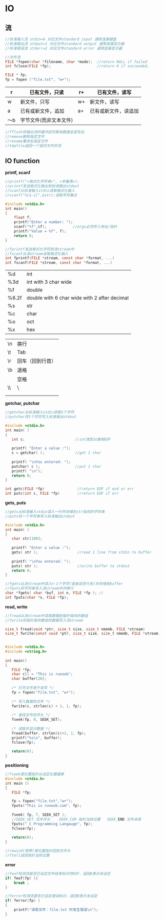 # IO

## 流

```c
//标准输入流 stdin=0 对应文件standard input 通常连接键盘
//标准输出流 stdout=1 对应文件standard output 通常连接显示器
//标准错误流 stderr=2 对应文件standard error 通常连接显示器

//文件流
FILE *fopen(char *filename, char *mode);  //return NULL if failed
int fclose(FILE *fp);                     //return 0 if succeeded, 

FILE * fp;
fp = fopen ("file.txt", "w+");

```

| r    | 已有文件，只读         | r+   | 已有文件，读写       |
| ---- | ---------------------- | ---- | -------------------- |
| w    | 新文件，只写           | w+   | 新文件，读写         |
| a    | 已有或新文件，追加     | a+   | 已有或新文件，读追加 |
| ～b  | 字节文件(而非文本文件) |      |                      |

```c
//fflush将输出流的缓冲区的剩余数据全部写出
//remove删除指定文件
//rename重命名指定文件
//tmpfile返回一个临时文件的流
```



## IO function

**printf, scanf**

```C
//printf("<格式化字符串>", <参量表>);
//printf发送格式化输出到标准输出stdout
//scanf从标准输入stdin读取格式化输入
//scanf("%[a-z]",&str);读取字符集合

#include <stdio.h>
int main()
{
    float f;
    printf("Enter a number: ");
    scanf("%f",&f);            //args必须传入地址/指针
    printf("Value = %f", f);
    return 0;
}
```

```c
//fprintf发送格式化字符到流stream中
//fscanf从流stream读取格式化输入
int fprintf(FILE *stream, const char *format, ...)
int fscanf(FILE *stream, const char *format, ...)
```

|       |                                              |
| ----- | -------------------------------------------- |
| %d    | int                                          |
| %3d   | int with 3 char wide                         |
| %f    | double                                       |
| %6.2f | double with 6 char wide with 2 after decimal |
| %s    | str                                          |
| %c    | char                                         |
| %o    | oct                                          |
| %x    | hex                                          |

|      |                  |
| ---- | ---------------- |
| \n   | 换行             |
| \t   | Tab              |
| \r   | 回车（回到行首） |
| \b   | 退格             |
|      | 空格             |
| \\\  | \                |
|      |                  |
|      |                  |

**getchar, putchar**

```c
//getchar从标准输入stdin获取1个字符
//putchar将1个字符写入标准输出stdout

#include <stdio.h>
int main( )
{
   int c;                       //int类型以接收EOF
 
   printf( "Enter a value :");
   c = getchar( );              //get 1 char
 
   printf( "\nYou entered: ");
   putchar( c );                //put 1 char
   printf( "\n");
   return 0;
}
```

```c
int getc(FILE *fp)               //return EOF if end or err
int putc(int c, FILE *fp)        //return EOF if err
```



**gets, puts**

```c
//gets从标准输入stdin读入一行并存储在str指向的字符串
//puts将一个字符串写入标准输出stdout

#include <stdio.h>
int main( )
{
   char str[100];
 
   printf( "Enter a value :");
   gets( str );                  //read 1 line from stdin to buffer
 
   printf( "\nYou entered: ");
   puts( str );                  //write buffer to stdout
   return 0;
}
```

```c
//fgets从流stream中读入n-1个字符(或者读至行末)并存储到buffer
//fputs将字符串写入流stream中并换行
char *fgets( char *buf, int n, FILE *fp ); //
int fputs(char *s, FILE *fp);
```



**read, write**

```c
//fread从流stream中读取数据到指针指向的数组
//fwrite将指针指向数组的数据写入流stream

size_t fread(void *ptr, size_t size, size_t nmemb, FILE *stream)
size_t fwrite(const void *ptr, size_t size, size_t nmemb, FILE *stream)
    

#include <stdio.h>
#include <string.h>
 
int main()
{
   FILE *fp;
   char c[] = "This is runoob";
   char buffer[20];
 
   /* 打开文件用于读写 */
   fp = fopen("file.txt", "w+");
 
   /* 写入数据到文件 */
   fwrite(c, strlen(c) + 1, 1, fp);
 
   /* 查找文件的开头 */
   fseek(fp, 0, SEEK_SET);
 
   /* 读取并显示数据 */
   fread(buffer, strlen(c)+1, 1, fp);
   printf("%s\n", buffer);
   fclose(fp);
   
   return(0);
}
```



**positioning**

```c
//fseek使位置指针从设定位置偏移
#include <stdio.h>
int main ()
{
   FILE *fp;

   fp = fopen("file.txt","w+");
   fputs("This is runoob.com", fp);
  
   fseek( fp, 7, SEEK_SET );
   //SEEK_SET 文件开头    SEEK_CUR 指针当前位置	SEEK_END 文件末尾
   fputs(" C Programming Langauge", fp);
   fclose(fp);
   
   return(0);
}
```

```c
//rewind(倒带)使位置指针回到文件头
//ftell返回指针当前位置
```



**error**

```c
//feof检测流是否已设定文件结束标识符EOF，返回0表示未设定
if( feof(fp) ){ 
    break ;
}

//ferror检测流是否已设定错误标识，返回0表示未设定
if( ferror(fp) )
{
    printf("读取文件：file.txt 时发生错误\n");
}
```

